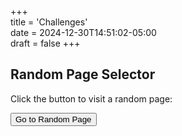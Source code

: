 +++  
title = 'Challenges'  
date = 2024-12-30T14:51:02-05:00  
draft = false
+++

## Random Page Selector

Click the button to visit a random page:

<button id="random-button">Go to Random Page</button>

<script>
  document.getElementById('random-button').onclick = function() {
    // Generate a random number between 1 and 100
    const randomNumber = Math.floor(Math.random() * 100) + 1;

    // Construct the URL for the random page
    const randomPageUrl = `/website/random/${randomNumber}/`;

    // Redirect to the random page
    window.location.href = randomPageUrl;
  };
</script>

